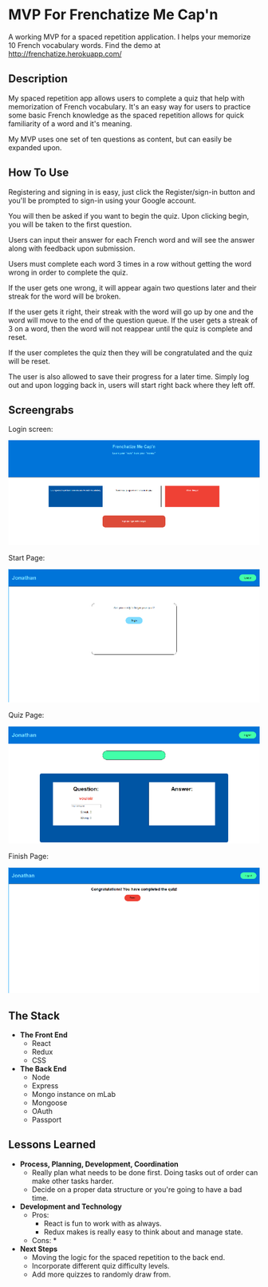 # MVP For Frenchatize Me Cap'n

A working MVP for a spaced repetition application. I helps your memorize 10 French vocabulary words. Find the demo
at http://frenchatize.herokuapp.com/

## Description
My spaced repetition app allows users to complete a quiz that help with memorization of French vocabulary.
It's an easy way for users to practice some basic French knowledge as the spaced repetition allows for quick
familiarity of a word and it's meaning.

My MVP uses one set of ten questions as content, but can easily be expanded upon.

## How To Use

Registering and signing in is easy, just click the Register/sign-in button and you'll be prompted to sign-in using your
Google account.

You will then be asked if you want to begin the quiz. Upon clicking begin, you will be taken to the first question.

Users can input their answer for each French word and will see the answer along with feedback upon submission.

Users must complete each word 3 times in a row without getting the word wrong in order to complete the quiz.

If the user gets one wrong, it will appear again two questions later and their streak for the word will be broken.

If the user gets it right, their streak with the word will go up by one and the word will move to the end of the question queue. If the user gets a streak of 3 on a word, then the word will not reappear until the quiz is complete and reset.

If the user completes the quiz then they will be congratulated and the quiz will be reset.

The user is also allowed to save their progress for a later time. Simply log out and upon logging back in, users will
start right back where they left off.

## Screengrabs
Login screen:

![login screen](demo/login-screen.png)

Start Page:

![admin page](demo/begin.png)

Quiz Page:

![user page](demo/quiz.png)

Finish Page:

![quiz page](demo/congrats.png)
## The Stack

* **The Front End**
  * React
  * Redux
  * CSS
* **The Back End**
  * Node
  * Express
  * Mongo instance on mLab
  * Mongoose
  * OAuth
  * Passport

## Lessons Learned

* **Process, Planning, Development, Coordination**
  * Really plan what needs to be done first. Doing tasks out of order can make other tasks harder.
  * Decide on a proper data structure or you're going to have a bad time.
* **Development and Technology**
  * Pros:
    * React is fun to work with as always.
    * Redux makes is really easy to think about and manage state.
  * Cons:
    *
* **Next Steps**
  * Moving the logic for the spaced repetition to the back end.
  * Incorporate different quiz difficulty levels.
  * Add more quizzes to randomly draw from.
